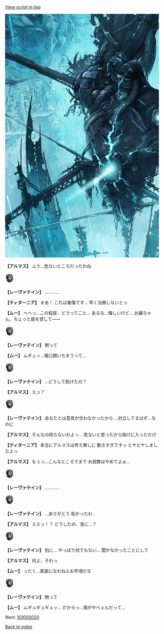 [View script in lisp](../scripts/101005013.txt)

![underground_world_3.png](../images/backgrounds/underground_world_3.png)

**【アルマス】**
ふう…危ないところだったわね

<img src="../images/units/3100211.png" alt="3100211.png" height="34"/>

**【レーヴァテイン】**
…………

**【ティターニア】**
まあ！
これは重傷です…
早く治療しないとっ

**【ムー】**
へへっ…この程度、どうってこと…
あるな…悔しいけど…
お嬢ちゃん、ちょっと肩を貸して――

<img src="../images/units/3100211.png" alt="3100211.png" height="34"/>

**【レーヴァテイン】**
黙って

**【ムー】**
ムギュッ…傷口開いちまうって…

<img src="../images/units/3100211.png" alt="3100211.png" height="34"/>

**【レーヴァテイン】**
…どうして助けたの？

**【アルマス】**
えっ？

<img src="../images/units/3100211.png" alt="3100211.png" height="34"/>

**【レーヴァテイン】**
あなたとは意見が合わなかったから
…対立してるはず…なのに

**【アルマス】**
そんなの知らないわよっ…
危ないと思ったから助けに入っただけ

**【ティターニア】**
本当にアルマスは考え無しに
動きすぎですっ
ヒヤヒヤしましたよっ

**【アルマス】**
もぅっ…こんなところでまで
お説教はやめてよぉ…

<img src="../images/units/3100211.png" alt="3100211.png" height="34"/>

**【レーヴァテイン】**
…………

<img src="../images/units/3100211.png" alt="3100211.png" height="34"/>

**【レーヴァテイン】**
…ありがとう
助かったわ

**【アルマス】**
ええっ！？
どうしたの、急に…？

<img src="../images/units/3100211.png" alt="3100211.png" height="34"/>

**【レーヴァテイン】**
別に…
やっぱり何でもない…
聞かなかったことにして

**【アルマス】**
何よ、それっ

**【ムー】**
ったく…素直になれねえお年頃だな

<img src="../images/units/3100211.png" alt="3100211.png" height="34"/>

**【レーヴァテイン】**
黙って

**【ムー】**
ムギュギュギュッ…
だからっ…傷がやべぇんだって…

Next: [101005020](101005020.md)

[Back to index](index.md)
